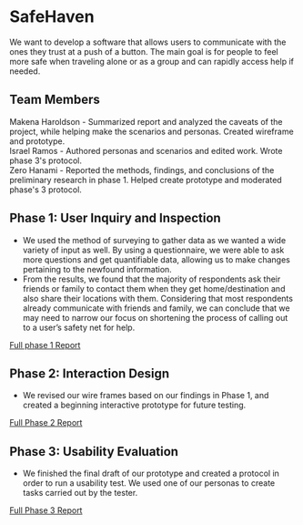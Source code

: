 # SafeHaven

We want to develop a software that allows users to communicate with the ones they trust at a push of a button. The main goal is for people to feel more safe when traveling alone or as a group and can rapidly access help if needed.

## Team Members

Makena Haroldson - Summarized report and analyzed the caveats of the project, while helping make the scenarios and personas. Created wireframe and prototype.<br/>
Israel Ramos - Authored personas and scenarios and edited work. Wrote phase 3's protocol.<br/>
Zero Hanami -  Reported the methods, findings, and conclusions of the preliminary research in phase 1. Helped create prototype and moderated phase's 3 protocol. <br/>

## Phase 1: User Inquiry and Inspection

- We used the method of surveying to gather data as we wanted a wide variety of input as well. By using a questionnaire, we were able to ask more questions and get quantifiable data, allowing us to make changes pertaining to the newfound information.
- From the results, we found that the majority of respondents ask their friends or family to contact them when they get home/destination and also share their locations with them. Considering that most respondents already communicate with friends and family, we can conclude that we may need to narrow our focus on shortening the process of calling out to a user’s safety net for help.

[Full phase 1 Report](phase1/)

## Phase 2: Interaction Design
- We revised our wire frames based on our findings in Phase 1, and created a beginning interactive prototype for future testing.

[Full Phase 2 Report](phase2/)

## Phase 3: Usability Evaluation
- We finished the final draft of our prototype and created a protocol in order to run a usability test. We used one of our personas to create tasks carried out by the tester.

[Full Phase 3 Report](phase3/)
